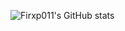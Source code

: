 ![Firxp011's GitHub stats](https://github-readme-stats.vercel.app/api?username=Firxp011&show_icons=true&theme=radical)
